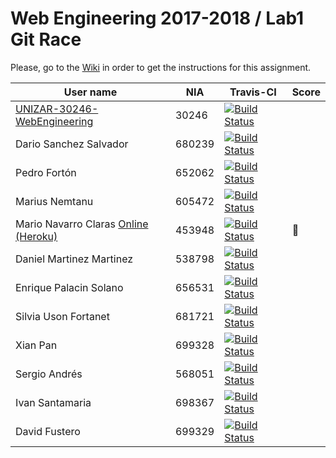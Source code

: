 # Web Engineering 2017-2018 / Lab1 Git Race

Please, go to the [Wiki](https://github.com/UNIZAR-30246-WebEngineering/lab1-git-race/wiki) in order to get the instructions for this assignment.

User name | NIA | Travis-CI|Score
----------|-----|----------|-----
[UNIZAR-30246-WebEngineering](https://github.com/UNIZAR-30246-WebEngineering/lab1-git-race) |30246 | [![Build Status](https://travis-ci.org/UNIZAR-30246-WebEngineering/lab1-git-race.svg)](https://travis-ci.org/UNIZAR-30246-WebEngineering/lab1-git-race)
Dario Sanchez Salvador | 680239 | [![Build Status](https://travis-ci.org/dari1495/lab1-git-race.svg)](https://travis-ci.org/dari1495/lab1-git-race)
Pedro Fortón | 652062 | [![Build Status](https://travis-ci.org/Concatenacion/lab1-git-race.svg)](https://travis-ci.org/Concatenacion/lab1-git-race)
Marius Nemtanu | 605472 | [![Build Status](https://travis-ci.org/MIN605472/lab1-git-race.svg)](https://travis-ci.org/MIN605472/lab1-git-race)
Mario Navarro Claras [Online (Heroku)](https://lab1-git-race.herokuapp.com/)| 453948 | [![Build Status](https://api.travis-ci.org/mnclaras/lab1-git-race.svg)](https://travis-ci.org/mnclaras/lab1-git-race) | :gift:
Daniel Martinez Martinez | 538798 | [![Build Status](https://travis-ci.org/danieluned/lab1-git-race.svg)](https://travis-ci.org/danieluned/lab1-git-race)
Enrique Palacin Solano | 656531 | [![Build Status](https://travis-ci.org/kikcillo/lab1-git-race.svg)](https://travis-ci.org/kikcillo/lab1-git-race)
Silvia Uson Fortanet| 681721 | [![Build Status](https://travis-ci.org/siluf/lab1-git-race.svg)](https://travis-ci.org/siluf/lab1-git-race)
Xian Pan | 699328 | [![Build Status](https://travis-ci.org/DreamaerD/lab1-git-race.svg)](https://travis-ci.org/DreamaerD/lab1-git-race)
Sergio Andrés | 568051 | [![Build Status](https://travis-ci.org/sandresmuniesa/lab1-git-race.svg)](https://travis-ci.org/sandresmuniesa/lab1-git-race)
Ivan Santamaria | 698367 | [![Build Status](https://travis-ci.org/ivsm/lab1-git-race.svg)](https://travis-ci.org/ivsm/lab1-git-race)
David Fustero | 699329 | [![Build Status](https://travis-ci.org/fiusa8/lab1-git-race.svg)](https://travis-ci.org/fiusa8/lab1-git-race)
